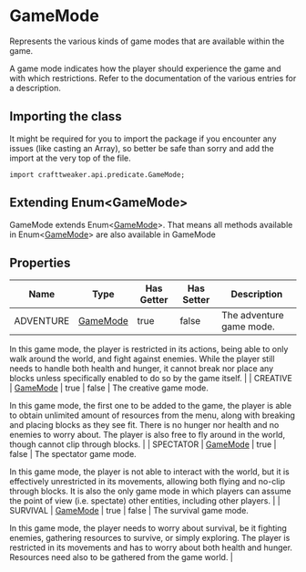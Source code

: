 # GameMode

Represents the various kinds of game modes that are available within the game.

 A game mode indicates how the player should experience the game and with which restrictions. Refer to the
 documentation of the various entries for a description.

## Importing the class

It might be required for you to import the package if you encounter any issues (like casting an Array), so better be safe than sorry and add the import at the very top of the file.
```zenscript
import crafttweaker.api.predicate.GameMode;
```


## Extending Enum&lt;GameMode&gt;

GameMode extends Enum&lt;[GameMode](/vanilla/api/predicate/GameMode)&gt;. That means all methods available in Enum&lt;[GameMode](/vanilla/api/predicate/GameMode)&gt; are also available in GameMode

## Properties

| Name | Type | Has Getter | Has Setter | Description |
|------|------|------------|------------|-------------|
| ADVENTURE | [GameMode](/vanilla/api/predicate/GameMode) | true | false | The adventure game mode.

 In this game mode, the player is restricted in its actions, being able to only walk around the world, and fight
 against enemies. While the player still needs to handle both health and hunger, it cannot break nor place any
 blocks unless specifically enabled to do so by the game itself. |
| CREATIVE | [GameMode](/vanilla/api/predicate/GameMode) | true | false | The creative game mode.

 In this game mode, the first one to be added to the game, the player is able to obtain unlimited amount of
 resources from the menu, along with breaking and placing blocks as they see fit. There is no hunger nor health
 and no enemies to worry about. The player is also free to fly around in the world, though cannot clip through
 blocks. |
| SPECTATOR | [GameMode](/vanilla/api/predicate/GameMode) | true | false | The spectator game mode.

 In this game mode, the player is not able to interact with the world, but it is effectively unrestricted in its
 movements, allowing both flying and no-clip through blocks. It is also the only game mode in which players can
 assume the point of view (i.e. spectate) other entities, including other players. |
| SURVIVAL | [GameMode](/vanilla/api/predicate/GameMode) | true | false | The survival game mode.

 In this game mode, the player needs to worry about survival, be it fighting enemies, gathering resources to
 survive, or simply exploring. The player is restricted in its movements and has to worry about both health and
 hunger. Resources need also to be gathered from the game world. |

